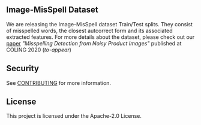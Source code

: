 ## Image-MisSpell Dataset

We are releasing the Image-MisSpell dataset Train/Test splits. They consist of misspelled words, the closest autcorrect form and its associated extracted features. For more details about the dataset, please check out our [paper](https://www.amazon.science/publications/misspelling-detection-from-noisy-product-images) *"Misspelling Detection from Noisy Product Images"* published at COLING 2020 (*to-appear*)

## Security

See [CONTRIBUTING](CONTRIBUTING.md#security-issue-notifications) for more information.

## License

This project is licensed under the Apache-2.0 License.

